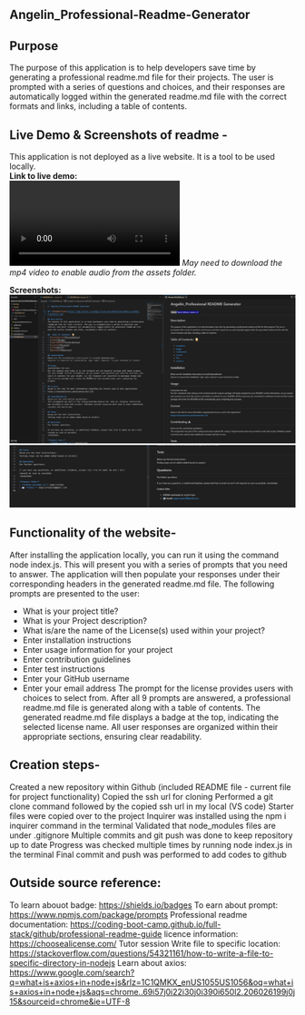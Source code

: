 ## Angelin_Professional-Readme-Generator

## Purpose
The purpose of this application is to help developers save time by generating a professional readme.md file for their projects. The user is prompted with a series of questions and choices, and their responses are automatically logged within the generated readme.md file with the correct formats and links, including a table of contents.


## Live Demo & Screenshots of readme -
This application is not deployed as a live website. It is a tool to be used locally.    
**Link to live demo:**    
<video src="Angelin-ReadMeGenerator.mp4" controls title="ReeadMeGeneratorVideo"></video>
_May need to download the mp4 video to enable audio from the assets folder._

**Screenshots:** 
![ReadmeScreenshot1](Screenshots/readme1.png)
![ReadmeScreenshot2](Screenshots/readme2.png)

## Functionality of the website-
After installing the application locally, you can run it using the command node index.js. This will present you with a series of prompts that you need to answer. The application will then populate your responses under their corresponding headers in the generated readme.md file. The following prompts are presented to the user:
* What is your project title?
* What is your Project description?
* What is/are the name of the License(s) used within your project?
* Enter installation instructions
* Enter usage information for your project
* Enter contribution guidelines
* Enter test instructions
* Enter your GitHub username
* Enter your email address
The prompt for the license provides users with choices to select from. After all 9 prompts are answered, a professional readme.md file is generated along with a table of contents. The generated readme.md file displays a badge at the top, indicating the selected license name. All user responses are organized within their appropriate sections, ensuring clear readability.

## Creation steps-
Created a new repository within Github (included README file - current file for project functionality)
Copied the ssh url for cloning
Performed a git clone command followed by the copied ssh url in my local (VS code)
Starter files were copied over to the project
Inquirer was installed using the npm i inquirer command in the terminal
Validated that node_modules files are under .gitignore
Multiple commits and git push was done to keep repository up to date
Progress was checked multiple times by running node index.js in the terminal
Final commit and push was performed to add codes to github

## Outside source reference:
To learn abouot badge: https://shields.io/badges 
To earn about prompt: https://www.npmjs.com/package/prompts
Professional readme documentation: https://coding-boot-camp.github.io/full-stack/github/professional-readme-guide
licence information: https://choosealicense.com/
Tutor session
Write file to specific location: https://stackoverflow.com/questions/54321161/how-to-write-a-file-to-specific-directory-in-nodejs
Learn about axios: https://www.google.com/search?q=what+is+axios+in+node+js&rlz=1C1QMKX_enUS1055US1056&oq=what+is+axios+in+node+js&aqs=chrome..69i57j0i22i30j0i390i650l2.206026199j0j15&sourceid=chrome&ie=UTF-8
